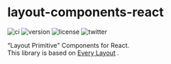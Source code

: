# layout-components-react

![ci](https://github.com/hiratake/layout-components-react/actions/workflows/ci.yml/badge.svg)
![version](https://img.shields.io/github/package-json/v/hiratake/layout-components-react)
![license](https://img.shields.io/github/license/hiratake/layout-components-react)
![twitter](https://img.shields.io/badge/twitter-@hirotaisou2012-blue?logo=twitter)

"Layout Primitive" Components for React.  
This library is based on [Every Layout](https://every-layout.dev/) .
